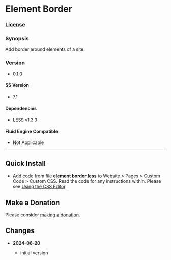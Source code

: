 # Element Border

### [License][1]

### Synopsis

Add border around elements of a site.

### Version

  * 0.1.0

#### SS Version

  * 7.1

#### Dependencies

  * LESS v1.3.3

#### Fluid Engine Compatible

  * Not Applicable

---

## Quick Install

* Add code from file **[element border.less][2]** to Website > Pages >
  Custom Code > Custom CSS. Read the code for any instructions within. Please
  see [Using the CSS Editor][4].

## Make a Donation

Please consider [making a donation][3].

## Changes

<!-- * **2024-06-20**

  * bunch of tweaks to refine the effect for current v7.1
  * regress from v0.8.0 back to v0.7.2
  * bumped version to 0.7.3
  -->
* **2024-06-20**

  * initial version

[1]: https://github.com/tomsWebConsulting/twcsl/blob/main/LICENSE.txt#L1
[2]: element%20border.less#L1
[3]: https://github.com/tomsWebConsulting/twcsl#make-a-donation
[4]: https://support.squarespace.com/hc/en-us/articles/206545567-Using-the-CSS-Editor
